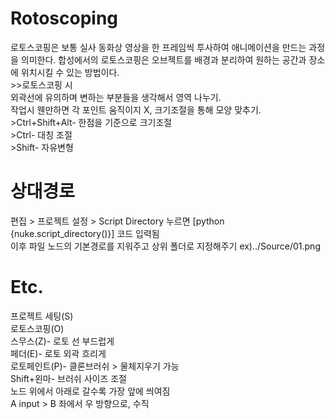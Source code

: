 # Rotoscoping
로토스코핑은 보통 실사 동화상 영상을 한 프레임씩 투사하여 애니메이션을 만드는 과정을 의미한다. 합성에서의 로토스코핑은 오브젝트를 배경과 분리하여 원하는 공간과 장소에 위치시킬 수 있는 방법이다.
<br/> >>로토스코핑 시
<br/>외곽선에 유의하며 변하는 부분들을 생각해서 영역 나누기.
<br/>작업시 웬만하면 각 포인트 움직이지 X, 크기조절을 통해 모양 맞추기.
<br/> >Ctrl+Shift+Alt- 한점을 기준으로 크기조절
<br/> >Ctrl- 대칭 조절
<br/> >Shift- 자유변형
# 상대경로
편집 > 프로젝트 설정 > Script Directory 누르면 [python {nuke.script_directory()}] 코드 입력됨
<br/> 이후 파일 노드의 기본경로를 지워주고 상위 폴더로 지정해주기 ex)../Source/01.png
# Etc.
프로젝트 세팅(S)
<br/>로토스코핑(O)
<br/>스무스(Z)- 로토 선 부드럽게
<br/>페더(E)- 로토 외곽 흐리게
<br/>로토페인트(P)- 클론브러쉬 > 물체지우기 가능
<br/>Shift+왼마- 브러쉬 사이즈 조절 
<br/>노드 위에서 아래로 갈수록 가장 앞에 씌여짐
<br/>A input > B 좌에서 우 방향으로, 수직
